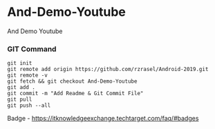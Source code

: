# And-Demo-Youtube
And Demo Youtube

### GIT Command
```git_command
git init
git remote add origin https://github.com/rzrasel/Android-2019.git
git remote -v
git fetch && git checkout And-Demo-Youtube
git add .
git commit -m "Add Readme & Git Commit File"
git pull
git push --all
```

Badge - https://itknowledgeexchange.techtarget.com/faq/#badges